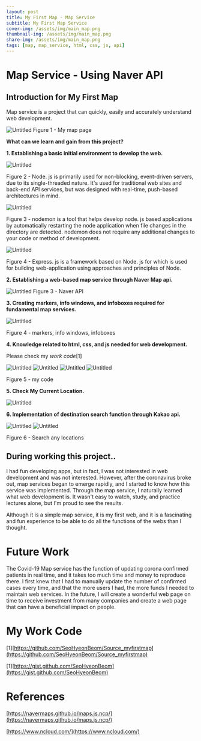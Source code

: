 ```yaml
---
layout: post
title: My First Map - Map Service
subtitle: My First Map Service
cover-img: /assets/img/main_map.png
thumbnail-img: /assets/img/main_map.png
share-img: /assets/img/main_map.png
tags: [map, map_service, html, css, js, api]
---
```


# Map Service - Using Naver API

## Introduction for My First Map

Map service is a project that can quickly, easily and accurately understand web development.


![Untitled](../assets/img/main_map.png)
Figure 1 - My map page



**What can we learn and gain from this project?**


**1. Establishing a basic initial environment to develop the web.**

![Untitled](../assets/img/nodejs.png)

Figure 2 - Node. js is primarily used for non-blocking, event-driven servers, due to its single-threaded nature. It's used for traditional web sites and back-end API services, but was designed with real-time, push-based architectures in mind.

![Untitled](../assets/img/nodemon.png)

Figure 3 - nodemon is a tool that helps develop node. js based applications by automatically restarting the node application when file changes in the directory are detected. nodemon does not require any additional changes to your code or method of development.

![Untitled](../assets/img/express.png)

Figure 4 - Express. js is a framework based on Node. js for which is used for building web-application using approaches and principles of Node.





**2. Establishing a web-based map service through Naver Map api.**

![Untitled](../assets/img/naverconsole.png)
Figure 3 - Naver API 





**3. Creating markers, info windows, and infoboxes required for fundamental map services.**

![Untitled](../assets/img/info.png)

Figure 4 - markers, info windows, infoboxes







**4. Knowledge related to html, css, and js needed for web development.**

Please check my *work code*[1]

![Untitled](../assets/img/mapcode1.png)
![Untitled](../assets/img/mapcode2.png)
![Untitled](../assets/img/mapcode3.png)
![Untitled](../assets/img/mapcode4.png)

Figure 5 - my code







**5. Check My Current Location.**

![Untitled](../assets/img/currentlocation.png)








**6. Implementation of destination search function through Kakao api.**

![Untitled](../assets/img/location1.png)
![Untitled](../assets/img/location2.png)


Figure 6 - Search any locations





## During working this project..

I had fun developing apps, but in fact, I was not interested in web development and was not interested. However, after the coronavirus broke out, map services began to emerge rapidly, and I started to know how this service was implemented. Through the map service, I naturally learned what web development is. It wasn't easy to watch, study, and practice lectures alone, but I'm proud to see the results.

Although it is a simple map service, it is my first web, and it is a fascinating and fun experience to be able to do all the functions of the webs than I thought.




# Future Work

The Covid-19 Map service has the function of updating corona confirmed patients in real time, and it takes too much time and money to reproduce there. I first knew that I had to manually update the number of confirmed cases every time, and that the more users I had, the more funds I needed to maintain web services. In the future, I will create a wonderful web page on time to receive investment from many companies and create a web page that can have a beneficial impact on people.

# My Work Code 

[1][https://github.com/SeoHyeonBeom/Source_myfirstmap](https://github.com/SeoHyeonBeom/Source_myfirstmap)

[1][https://gist.github.com/SeoHyeonBeom](https://gist.github.com/SeoHyeonBeom)


# References

[https://navermaps.github.io/maps.js.ncp/](https://navermaps.github.io/maps.js.ncp/)

[https://www.ncloud.com/](https://www.ncloud.com/)


